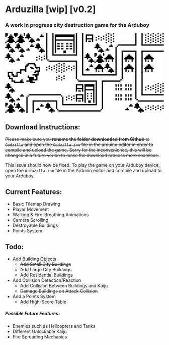 # Arduzilla [wip] [v0.2]
### A work in progress city destruction game for the Arduboy

![](https://raw.githubusercontent.com/CodyMason/Arduzilla/master/images/Arduboy_Godzilla%20x400.png)

## Download Instructions:
<strike>Please make sure you **rename the folder downloaded from Github** to `Godzilla` and open the `Godzilla.ino` file in the arduino editor in order to compile and upload the game. Sorry for the inconvenience, this will be changed in a future verion to make the download process more seamless.</strike>

This issue should now be fixed. To play the game on your Arduboy device, open the `Arduzilla.ino` file in the Arduino editor and compile and upload to your Arduboy.

## Current Features:
- Basic Tilemap Drawing
- Player Movement
- Walking & Fire-Breathing Animations
- Camera Scrolling
- Destroyable Buildings
- Points System

## Todo:
- Add Building Objects
  - <strike>Add Small City Buildings</strike>
  - Add Large City Buildings
  - Add Residential Buildings
- Add Collision Detection/Reaction
  - Add Collision Between Buildings and Kaiju
  - <strike>Damage Buildings on Attack Collision</strike>
- Add a Points System
  - Add High-Score Table

##### Possible Future Features:
- Enemies such as Helicopters and Tanks
- Different Unlockable Kaiju
- Fire Spreading Mechanics

